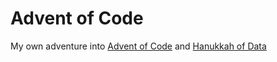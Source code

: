 # Advent of Code

My own adventure into [Advent of Code](https://adventofcode.com/) and [Hanukkah of Data](https://hanukkah.bluebird.sh/)
